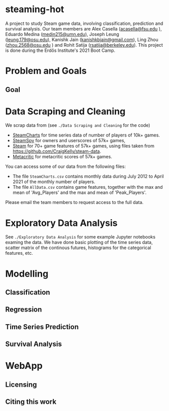 # steaming-hot
A project to study Steam game data, involving classification, prediction and survival analysis. Our team members are Alex Casella (acasella@fsu.edu
), Eduardo Medina (medin215@umn.edu), Joseph Leung (leung.179@osu.edu), Kanishk Jain (kanishkbjain@gmail.com), Ling Zhou (zhou.2568@osu.edu
) and Rohit Satija (rsatija@berkeley.edu). This project is done during the Erdős Institute's 2021 Boot Camp.

# Problem and Goals

## Goal

# Data Scraping and Cleaning

We scrap data from (see ``./Data Scraping and Cleaning`` for the code)
- [SteamCharts](https://steamcharts.com/) for time series data of number of players of 10k+ games.
- [SteamSpy](https://steamspy.com/) for owners and userscores of 57k+ games, 
- [Steam](https://store.steampowered.com/) for 70+ game features of 57k+ games, using files taken from https://github.com/CraigKelly/steam-data.
- [Metacritic](https://www.metacritic.com/) for metacritic scores of 57k+ games.

You can access some of our data from the following files:
- The file `SteamCharts.csv` contains monthly data during July 2012 to April 2021 of the monthly number of players.
- The file `AllData.csv` contains game features, together with the max and mean of 'Avg_Players' and the max and mean of 'Peak_Players'.

Please email the team members to request access to the full data. 

# Exploratory Data Analysis

See ``./Exploratory Data Analysis`` for some example Jupyter notebooks examing the data. We have done basic plotting of the time series data, scatter matrix of the continous futures, histograms for the categorical features, etc.

# Modelling

## Classification

## Regression

## Time Series Prediction

## Survival Analysis

# WebApp

## Licensing

## Citing this work
